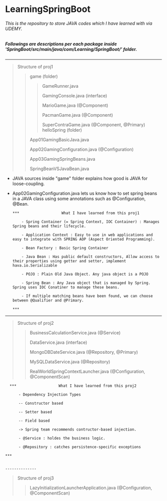 # LearningSpringBoot

###### This is the repository to store JAVA codes which I have learned with via UDEMY.

##### Followings are descriptions per each package inside 'SpringBoot/src/main/java/com/Learning/SpringBoot/' folder.
--------------
>Structure of proj1
>> game (folder)
>>> GameRunner.java
>>> 
>>> GamingConsole.java (interface)
>>> 
>>> MarioGame.java (@Component)
>>> 
>>> PacmanGame.java  (@Component)
>>> 
>>> SuperContraGame.java (@Component, @Primary)
>> helloSpring (folder)
>>
>> App01GamingBasicJava.java
>>
>> App02GamingConfiguration.java (@Configuration)
>>
>> App03GamingSpringBeans.java
>>
>> SpringBeanVSJavaBean.java
>> 

- JAVA sources inside "game" folder explains how good is JAVA for loose-coupling.
- App02GamingConfiguration.java lets us know how to set spring beans in a JAVA class using some annotations such as @Configuration, @Bean.

      ***                   What I have learned from this proj1
  
          - Spring Container (= Spring Context, IOC Container) : Manages Spring beans and their lifecycle.
  
          - Application Context : Easy to use in web applications and easy to integrate with SPRING AOP (Aspect Oriented Programming).
  
          - Bean Factory : Basic Spring Container
  
          - Java Bean : Has public default constructors, Allow access to their properties using getter and setter, implement hava.io.Serializable
  
          - POJO : Plain Old Java Object. Any java object is a POJO
  
          - Spring Bean : Any Java object that is managed by Spring. Spring uses IOC Conatiner to manage these beans.
  
          - If multiple matching beans have been found, we can choose between @Qualifier and @Primary.
                                                                                                        ***
--------------
>Structure of proj2
>> BusinessCalculationService.java (@Service)
>>
>> DataService.java (interface)
>>
>> MongoDBDateService.java (@Repository, @Primary)
>>
>> MySQLDataService.java (@Repository)
>>
>> RealWorldSpringContextLauncher.java (@Configuration, @ComponentScan)
>> 

      ***                   What I have learned from this proj2
  
          - Dependency Injection Types
          
          -- Constructor based
          
          -- Setter based
          
          -- Field based
          
          -> Spring team recommends contructor-based injection.

          - @Service : holdes the business logic. 

          - @Repository : catches persistence-specific exceptions
                                                                                                        ***
                                                                                                        
                                                                                                        --------------
>Structure of proj3
>> LazyInitializationLauncherApplication.java (@Configuration, @ComponentScan)
>>> 

